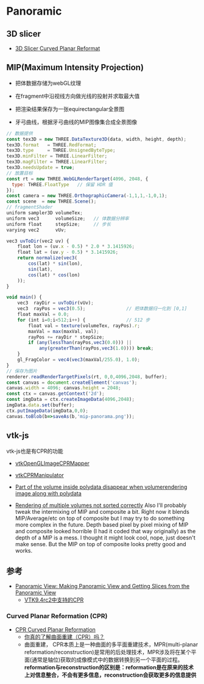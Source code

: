 # Panoramic

## 3D slicer

- [3D Slicer Curved Planar Reformat](https://github.com/PerkLab/SlicerSandbox?tab=readme-ov-file#curved-planar-reformat)

## MIP(Maximum Intensity Projection)

- 把体数据存储为webGL纹理
- 在fragment中沿视线方向做光线的投射并求取最大值
- 把渲染结果保存为一张equirectangular全景图


- 牙弓曲线，根据牙弓曲线的MIP图像集合成全景图像

```js
// 数据提供
const tex3D = new THREE.DataTexture3D(data, width, height, depth);
tex3D.format   = THREE.RedFormat;
tex3D.type     = THREE.UnsignedByteType;
tex3D.minFilter = THREE.LinearFilter;
tex3D.magFilter = THREE.LinearFilter;
tex3D.needsUpdate = true;
// 放置目标
const rt = new THREE.WebGLRenderTarget(4096, 2048, {
  type: THREE.FloatType   // 保留 HDR 值
});
const camera = new THREE.OrthographicCamera(-1,1,1,-1,0,1);
const scene  = new THREE.Scene();
// fragmentShader
uniform sampler3D volumeTex;
uniform vec3      volumeSize;   // 体数据分辨率
uniform float     stepSize;     // 步长
varying vec2      vUv;

vec3 uvToDir(vec2 uv) {
    float lon = (uv.x - 0.5) * 2.0 * 3.1415926;
    float lat = (uv.y - 0.5) * 3.1415926;
    return normalize(vec3(
        cos(lat) * sin(lon),
        sin(lat),
        cos(lat) * cos(lon)
    ));
}

void main() {
    vec3  rayDir = uvToDir(vUv);
    vec3  rayPos = vec3(0.5);               // 把体数据归一化到 [0,1]
    float maxVal = 0.0;
    for (int i=0;i<512;i++) {               // 512 步
        float val = texture(volumeTex, rayPos).r;
        maxVal = max(maxVal, val);
        rayPos += rayDir * stepSize;
        if (any(lessThan(rayPos,vec3(0.0))) ||
            any(greaterThan(rayPos,vec3(1.0)))) break;
    }
    gl_FragColor = vec4(vec3(maxVal/255.0), 1.0);
}
// 保存为图片
renderer.readRenderTargetPixels(rt, 0,0,4096,2048, buffer);
const canvas = document.createElement('canvas');
canvas.width = 4096; canvas.height = 2048;
const ctx = canvas.getContext('2d');
const imgData = ctx.createImageData(4096,2048);
imgData.data.set(buffer);
ctx.putImageData(imgData,0,0);
canvas.toBlob(b=>saveAs(b,'mip-panorama.png'));
```

## vtk-js

vtk-js也是有CPR的功能
- [vtkOpenGLImageCPRMapper](https://kitware.github.io/vtk-js/api/Rendering_OpenGL_ImageCPRMapper.html)
- [vtkCPRManipulator](https://kitware.github.io/vtk-js/api/Widgets_Manipulators_CPRManipulator.html)

- [Part of the volume inside polydata disappear when volumerendering image along with polydata ](https://github.com/Kitware/vtk-js/issues/3228)
- [Rendering of multiple volumes not sorted correctly](https://github.com/Kitware/vtk-js/issues/2086)
Also I'll probably tweak the intermixing of MIP and composite a bit. Right now it blends MIP/Average/etc on top of composite but I may try to do something more complex in the future. Depth based pixel by pixel mixing of MIP and composite looked horrible (I had it coded that way originally) as the depth of a MIP is a mess. I thought it might look cool, nope, just doesn't make sense. But the MIP on top of composite looks pretty good and works.


## 参考

- [Panoramic View: Making Panoramic View and Getting Slices from the Panoramic View](https://discourse.vtk.org/t/panoramic-view-making-panoramic-view-and-getting-slices-from-the-panoramic-view/14346/3)
    - [VTK9.4rc2中支持的CPR](https://www.kitware.com/activiz-9-4-curved-planar-reformation/)

### Curved Planar Reformation (CPR) 

- [CPR Curved Planar Reformation](https://www.cg.tuwien.ac.at/research/vis/adapt/Vis2002/AKanitsar_CPR.pdf)
    - [你真的了解曲面重建（CPR）吗？](https://www.cn-healthcare.com/articlewm/20220709/content-1397639.html)
    - 曲面重建， CPR本质上是一种曲面的多平面重建技术，MPR(multi-planar reformation/reconstruction)是常用的后处理技术，MPR涉及将在某个平面(通常是轴位)获取的成像模式中的数据转换到另一个平面的过程。**reformation与reconstruction的区别是：reformation是在原来的技术上对信息整合，不会有更多信息，reconstruction会获取更多的信息提供**




